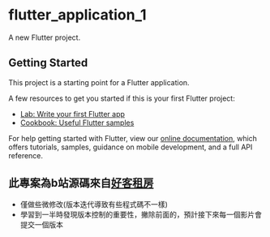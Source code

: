 # flutter_application_1

A new Flutter project.

## Getting Started

This project is a starting point for a Flutter application.

A few resources to get you started if this is your first Flutter project:

- [Lab: Write your first Flutter app](https://flutter.dev/docs/get-started/codelab)
- [Cookbook: Useful Flutter samples](https://flutter.dev/docs/cookbook)

For help getting started with Flutter, view our
[online documentation](https://flutter.dev/docs), which offers tutorials,
samples, guidance on mobile development, and a full API reference.

## 此專案為b站源碼來自[好客租房](https://www.bilibili.com/video/BV1fN411f7T5?from=search&seid=14676102392514903447)

* 僅做些微修改(版本迭代導致有些程式碼不一樣)
* 學習到一半時發現版本控制的重要性，撇除前面的，預計接下來每一個影片會提交一個版本